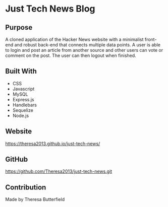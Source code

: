 # Just Tech News Blog

## Purpose

A cloned application of the Hacker News website with a minimalist front-end and robust back-end that connects multiple data points. A user is able to login and post an article from another source and other users can vote or comment on the post. The user can then logout when finished.

## Built With

- CSS
- Javascript
- MySQL
- Express.js
- Handlebars
- Sequelize
- Node.js

## Website

https://theresa2013.github.io/just-tech-news/

## GitHub

https://github.com/Theresa2013/just-tech-news.git

## Contribution

Made by Theresa Butterfield
